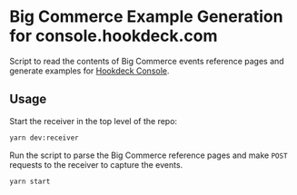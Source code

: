 # Big Commerce Example Generation for console.hookdeck.com

Script to read the contents of Big Commerce events reference pages and generate examples for [Hookdeck Console](https://console.hookdeck.com).

## Usage

Start the receiver in the top level of the repo:

```sh
yarn dev:receiver
```

Run the script to parse the Big Commerce reference pages and make `POST` requests to the receiver to capture the events.

```sh
yarn start
```

